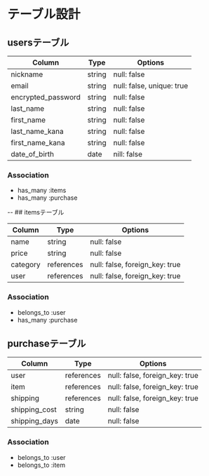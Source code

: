 # テーブル設計

## usersテーブル

| Column             | Type   | Options                   |
| ------------------ | ------ | ------------------------- |
| nickname           | string | null: false               |
| email              | string | null: false, unique: true |
| encrypted_password | string | null: false               |
| last_name          | string | null: false               |
| first_name         | string | null: false               |
| last_name_kana     | string | null: false               |
| first_name_kana    | string | null: false               |
| date_of_birth      | date   | nill: false               |

### Association

- has_many :items
- has_many :purchase

-- ## itemsテーブル

| Column   | Type       | Options                        |
| -------- | ---------- | ------------------------------ |
| name     | string     | null: false                    |
| price    | string     | null: false                    |
| category | references | null: false, foreign_key: true |
| user     | references | null: false, foreign_key: true |

### Association

- belongs_to :user
- has_many :purchase

## purchaseテーブル

| Column        | Type       | Options                        |
| ------------- | ---------- | ------------------------------ |
| user          | references | null: false, foreign_key: true |
| item          | references | null: false, foreign_key: true |
| shipping      | references | null: false, foreign_key: true |
| shipping_cost | string     | null: false                    |
| shipping_days | date       | null: false                    |

### Association

- belongs_to :user
- belongs_to :item